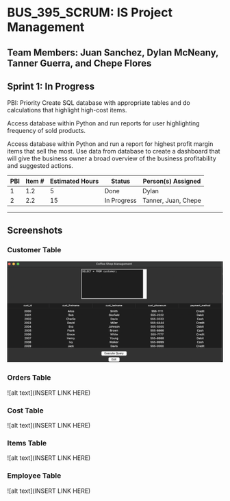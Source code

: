 # BUS_395_SCRUM: IS Project Management

## Team Members: Juan Sanchez, Dylan McNeany, Tanner Guerra, and Chepe Flores

## Sprint 1: In Progress

PBI: Priority 
Create SQL database with appropriate tables and do calculations that highlight high-cost items.

Access database within Python and run reports for user highlighting frequency of sold products.

Access database within Python and run a report for highest profit margin items that sell the most.
Use data from database to create a dashboard that will give the business owner a broad overview of the business profitability and suggested actions.



| PBI | Item # | Estimated Hours | Status | Person(s) Assigned |
| ----------- | ----------- | ----------- | ----------- | ----------- |
| 1 | 1.2 | 5 | Done | Dylan |
| 2 | 2.2 | 15 | In Progress | Tanner, Juan, Chepe |

---

## Screenshots

### Customer Table
![alt text](https://github.com/nito0415/BUS_395_SCRUM/blob/main/supp_files/Screenshot%202023-11-16%20at%2000.10.24.png?raw=true)

### Orders Table
![alt text](INSERT LINK HERE)

### Cost Table
![alt text](INSERT LINK HERE)

### Items Table
![alt text](INSERT LINK HERE)

### Employee Table
![alt text](INSERT LINK HERE)